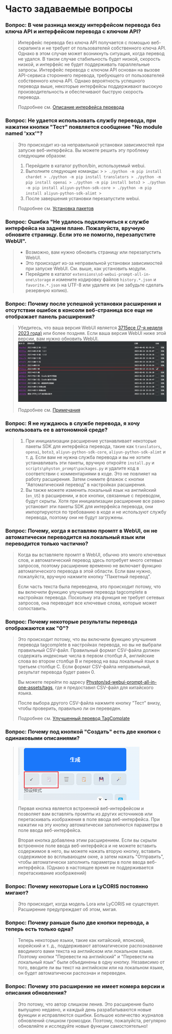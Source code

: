 # Часто задаваемые вопросы

### Вопрос: В чем разница между интерфейсом перевода без ключа API и интерфейсом перевода с ключом API?

> Интерфейс перевода без ключа API получается с помощью веб-скрапинга и не требует от пользователей собственного ключа API. Однако в этом случае может возникнуть ситуация, когда перевод не удался. В таком случае стабильность будет низкой, скорость низкой, и интерфейс не будет поддерживать параллельные запросы. Интерфейс перевода с ключом API основан на вызове API-сервиса стороннего перевода, требующего от пользователей собственного ключа API. Однако вероятность успешного перевода выше, некоторые интерфейсы поддерживают высокую производительность и обеспечивают быструю скорость перевода.
>
> Подробнее см. [Описание интерфейса перевода](/ru/TranslationApiConfiguration.md#Описание-интерфейса-перевода)

### Вопрос: Не удается использовать службу перевода, при нажатии кнопки "Тест" появляется сообщение "No module named 'xxx'"?

> Это происходит из-за неправильной установки зависимостей при запуске веб-интерфейса. Вы можете решить эту проблему следующим образом:
> 1. Перейдите в каталог python/bin, используемый webui.
> 2. Выполните следующие команды:
     >    ```
     > ./python -m pip install chardet
     > ./python -m pip install translators
     > ./python -m pip install openai
     > ./python -m pip install boto3
     > ./python -m pip install aliyun-python-sdk-core
     > ./python -m pip install aliyun-python-sdk-alimt
     >    ```
> 3. После завершения установки перезапустите webui.
>
> Подробнее см. [Установка пакетов](/ru/InstallationPackages.md)

### Вопрос: Ошибка "Не удалось подключиться к службе интерфейса на заднем плане. Пожалуйста, вручную обновите страницу. Если это не помогло, перезапустите WebUI".

> - Возможно, вам нужно обновить страницу или перезапустить WebUI.
> - Это происходит из-за неправильной установки зависимостей при запуске WebUI. См. выше, как установить модули.
> - Перейдите в каталог `extensions\sd-webui-prompt-all-in-one\storage` и измените кодировку файлов `history.*.json` и `favorite.*.json` на UTF-8 или удалите их (не забудьте сделать резервную копию).

### Вопрос: Почему после успешной установки расширения и отсутствии ошибок в консоли веб-страница все еще не отображает панель расширения?

> Убедитесь, что ваша версия WebUI является [3715ece (7-я неделя 2023 года)](https://github.com/AUTOMATIC1111/stable-diffusion-webui/commit/3715ece) или более поздняя. Если ваша версия WebUI ниже этой версии, вам нужно обновить WebUI.
> ![](../assets/images/minimum_version_webui.png)
>
> Подробнее см. [Примечания](/ru/Installation.md#Примечания)

### Вопрос: Я не нуждаюсь в службе перевода, я хочу использовать ее в автономной среде?

> 1. При инициализации расширение устанавливает некоторые пакеты SDK для интерфейса перевода, такие как `translators`, `openai`, `boto3`, `aliyun-python-sdk-core`, `aliyun-python-sdk-alimt` и т. д. Если вам не нужна служба перевода и вы не хотите устанавливать эти пакеты, вручную откройте `install.py` и `scripts\physton_prompt\packages.py` и удалите код в соответствии с комментариями в коде. Это не повлияет на работу расширения. Затем снимите флажок с кнопки "Автоматический перевод" в настройках расширения.
> 2. Вы также можете изменить локальный язык на английский (`en_US`) в расширении, и все кнопки, связанные с переводом, будут скрыты. Хотя при инициализации расширение все равно установит эти пакеты SDK для интерфейса перевода, они импортируются по требованию в коде и не используют службу перевода, поэтому они не будут загружены.

### Вопрос: Почему, когда я вставляю промпт в WebUI, он не автоматически переводится на локальный язык или переводится только частично?

> Когда вы вставляете промпт в WebUI, обычно это много ключевых слов, и автоматический перевод здесь потребует много сетевых запросов, поэтому расширение временно не включает функцию автоматического перевода в этой области. Если вам нужно, пожалуйста, вручную нажмите кнопку "Пакетный перевод".
>
> Если часть текста была переведена, это происходит потому, что вы включили функцию улучшения перевода tagcomplete в настройках перевода. Поскольку эта функция не требует сетевых запросов, она переводит все ключевые слова, которые может сопоставить.

### Вопрос: Почему некоторые результаты перевода отображаются как "0"?

> Это происходит потому, что вы включили функцию улучшения перевода tagcomplete в настройках перевода, но вы не выбрали правильный CSV-файл. Правильный формат CSV-файла должен содержать индексные числа в первом столбце A, английские слова во втором столбце B и перевод на ваш локальный язык в третьем столбце C. Если формат CSV-файла неправильный, результат перевода будет равен 0.
>
> Вы можете перейти по адресу [Physton/sd-webui-prompt-all-in-one-assets/tags](https://github.com/Physton/sd-webui-prompt-all-in-one-assets/tree/main/tags), где я предоставил CSV-файл для китайского языка.
>
> После выбора другого CSV-файла нажмите кнопку "Тест" внизу, чтобы проверить, правильно ли он переведен.
>
> Подробнее см. [Улучшенный перевод TagComplate](/ru/TranslationApiConfiguration.md#Улучшенный-перевод-tagcomplate)

### Вопрос: Почему под кнопкой "Создать" есть две кнопки с одинаковыми описаниями?

> ![](../assets/images/paste.png)
>
> Первая кнопка является встроенной веб-интерфейсом и позволяет вам вставлять промпты из других источников или перетаскивать изображения в поле ввода веб-интерфейса. При нажатии на эту кнопку автоматически заполняются параметры в поле ввода веб-интерфейса.
>
> Вторая кнопка добавлена этим расширением. Если вы скрыли встроенное поле ввода веб-интерфейса и не можете вставить содержимое в него, вы можете нажать вторую кнопку, вставить содержимое во всплывающем окне, а затем нажать "Отправить", чтобы автоматически заполнить параметры в поле ввода веб-интерфейса. (Однако в настоящее время не поддерживается перетаскивание изображений)

### Вопрос: Почему некоторые Lora и LyCORIS постоянно мигают?

> Это происходит, когда модель Lora или LyCORIS не существует. Расширение предупреждает об этом, мигая.

### Вопрос: Почему раньше было две кнопки перевода, а теперь есть только одна?

> Теперь некоторые языки, такие как китайский, японский, корейский и т. д., поддерживают автоматическое распознавание вводимого вами текста на английском или локальном языке. Поэтому кнопки "Перевести на английский" и "Перевести на локальный язык" были объединены в одну кнопку. Независимо от того, вводите ли вы текст на английском или на локальном языке, он будет автоматически распознан и переведен.

### Вопрос: Почему это расширение не имеет номера версии и описания обновления?

> Это потому, что автор слишком ленив. Это расширение было выпущено недавно, и каждый день разрабатываются новые функции и исправляются ошибки. Большое количество журналов обновлений слишком громоздки. Поэтому, пожалуйста, регулярно обновляйте и исследуйте новые функции самостоятельно!